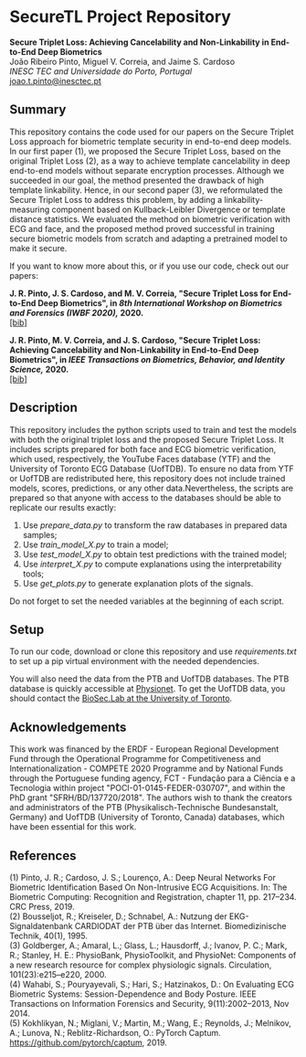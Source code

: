 # SecureTL Project Repository

**Secure Triplet Loss: Achieving Cancelability and Non-Linkability in End-to-End Deep Biometrics**    
João Ribeiro Pinto, Miguel V. Correia, and Jaime S. Cardoso    
*INESC TEC and Universidade do Porto, Portugal*   
joao.t.pinto@inesctec.pt

## Summary
This repository contains the code used for our papers on the Secure Triplet Loss approach for biometric template security in end-to-end deep models. In our first paper (1), we proposed the Secure Triplet Loss, based on the original Triplet Loss (2), as a way to achieve template cancelability in deep end-to-end models without separate encryption processes. Although we succeeded in our goal, the method presented the drawback of high template linkability. Hence, in our second paper (3), we reformulated the Secure Triplet Loss to address this problem, by adding a linkability-measuring component based on Kullback-Leibler Divergence or template distance statistics. We evaluated the method on biometric verification with ECG and face, and the proposed method proved successful in training secure biometric models from scratch and adapting a pretrained model to make it secure.

If you want to know more about this, or if you use our code, check out our papers:  
  
**J. R. Pinto, J. S. Cardoso, and M. V. Correia, "Secure Triplet Loss for End-to-End Deep Biometrics", in *8th International Workshop on Biometrics and Forensics (IWBF 2020),* 2020.**    
[[bib]](https://github.com/jtrpinto/xECG/blob/master/citation_iwbf.bib)

**J. R. Pinto, M. V. Correia, and J. S. Cardoso, "Secure Triplet Loss: Achieving Cancelability and Non-Linkability in End-to-End Deep Biometrics", in *IEEE Transactions on Biometrics, Behavior, and Identity Science,* 2020.**    
[[bib]](https://github.com/jtrpinto/xECG/blob/master/citation_tbiom.bib)

## Description
This repository includes the python scripts used to train and test the models with both the original triplet loss and the proposed Secure Triplet Loss. It includes scripts prepared for both face and ECG biometric verification, which used, respectively, the YouTube Faces database (YTF) and the University of Toronto ECG Database (UofTDB). To ensure no data from YTF or UofTDB are redistributed here, this repository does not include trained models, scores, predictions, or any other data.Nevertheless, the scripts are prepared so that anyone with access to the databases should be able to replicate our results exactly:
1. Use *prepare_data.py* to transform the raw databases in prepared data samples;
2. Use *train_model_X.py* to train a model;
3. Use *test_model_X.py* to obtain test predictions with the trained model;
4. Use *interpret_X.py* to compute explanations using the interpretability tools;
5. Use *get_plots.py* to generate explanation plots of the signals.

Do not forget to set the needed variables at the beginning of each script.

## Setup
To run our code, download or clone this repository and use *requirements.txt* to set up a pip virtual environment with the needed dependencies.

You will also need the data from the PTB and UofTDB databases. The PTB database is quickly accessible at [Physionet](https://physionet.org/content/ptbdb/1.0.0/). To get the UofTDB data, you should contact the [BioSec.Lab at the University of Toronto](https://www.comm.utoronto.ca/~biometrics/). 

## Acknowledgements
This work was financed by the ERDF - European Regional Development Fund through the Operational Programme for Competitiveness and Internationalization - COMPETE 2020 Programme and by National Funds through the Portuguese funding agency, FCT - Fundação para a Ciência e a Tecnologia within project "POCI-01-0145-FEDER-030707", and within the PhD grant "SFRH/BD/137720/2018". The authors wish to thank the creators and administrators of the PTB (Physikalisch-Technische Bundesanstalt, Germany) and UofTDB (University of Toronto, Canada) databases, which have been essential for this work.

## References
(1) Pinto, J. R.; Cardoso, J. S.; Lourenço, A.: Deep Neural Networks For Biometric Identification Based On Non-Intrusive ECG Acquisitions. In: The Biometric Computing: Recognition and Registration, chapter 11, pp. 217–234. CRC Press, 2019.  
(2) Bousseljot, R.; Kreiseler, D.; Schnabel, A.: Nutzung der EKG-Signaldatenbank CARDIODAT der PTB ̈uber das Internet. Biomedizinische Technik, 40(1), 1995.   
(3) Goldberger, A.; Amaral, L.; Glass, L.; Hausdorff, J.; Ivanov, P. C.; Mark, R.; Stanley, H. E.: PhysioBank, PhysioToolkit, and PhysioNet: Components of a new research resource for complex physiologic signals. Circulation, 101(23):e215–e220, 2000.   
(4) Wahabi, S.; Pouryayevali, S.; Hari, S.; Hatzinakos, D.: On Evaluating ECG Biometric Systems: Session-Dependence and Body Posture. IEEE Transactions on Information Forensics and Security, 9(11):2002–2013, Nov 2014.   
(5) Kokhlikyan, N.; Miglani, V.; Martin, M.; Wang, E.; Reynolds, J.; Melnikov, A.; Lunova, N.; Reblitz-Richardson, O.: PyTorch Captum. https://github.com/pytorch/captum, 2019.






